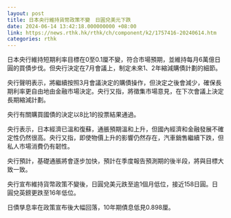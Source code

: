 ```yaml
---
layout: post
title: 日本央行維持貨幣政策不變　日圓兌美元下跌
date: 2024-06-14 13:42:18.000000000 +08:00
link: https://news.rthk.hk/rthk/ch/component/k2/1757416-20240614.htm
categories: rthk
---
```


日本央行維持短期利率目標在0至0.1厘不變，符合市場預期，並維持每月6萬億日圓的買債步伐。但央行決定在7月會議上，制定未來1、2年縮減購債計劃的細節。

央行聲明表示，將繼續按照3月會議決定的購債操作，但決定之後會減少，確保長期利率更自由地由金融市場決定。央行又指，將徵集市場意見，在下次會議上決定長期縮減計劃。

央行有關購買國債的決定以8比1的投票結果通過。

央行表示，日本經濟已溫和復蘇，通脹預期溫和上升，但國內經濟和金融發展不確定性仍然很高。央行又指，即使物價上升的影響仍然存在，汽車銷售繼續下跌，但私人市場消費仍有韌性。

央行預計，基礎通脹將會逐步加快，預計在季度報告預測期的後半段，將與目標大致一致。

央行宣布維持貨幣政策不變後，日圓兌美元跌至逾1個月低位，接近158日圓。日圓兌英鎊更跌至16年低位。

日債孳息率在政策宣布後大幅回落，10年期債息低見0.898厘。
